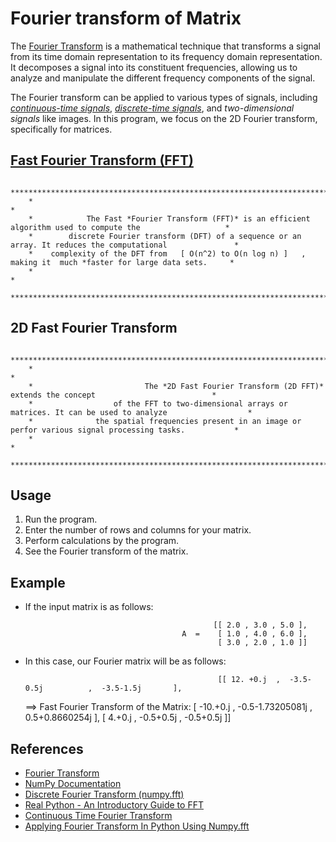 # Fourier transform of Matrix

   The [Fourier Transform](https://en.wikipedia.org/wiki/Fourier_transform) is a mathematical technique that transforms a signal from its time domain representation to its frequency domain representation.
   It decomposes a signal into its constituent frequencies, allowing us to analyze and manipulate the different frequency components of the signal.

   The Fourier transform can be applied to various types of signals, including [*continuous-time signals*](https://en.wikipedia.org/wiki/Discrete_time_and_continuous_time), [*discrete-time signals*](https://en.wikipedia.org/wiki/Discrete_time_and_continuous_time), and *two-dimensional signals* like images. In this program, we focus on the 2D Fourier transform, specifically for matrices.


## [Fast Fourier Transform (FFT)](https://en.wikipedia.org/wiki/Fast_Fourier_transform)

        *****************************************************************************************************************
        *                                                                                                               *
        *            The Fast *Fourier Transform (FFT)* is an efficient algorithm used to compute the                   *
        *        discrete Fourier transform (DFT) of a sequence or an array. It reduces the computational               *
        *    complexity of the DFT from   [ O(n^2) to O(n log n) ]   , making it  much *faster for large data sets.     *
        *                                                                                                               *
        *****************************************************************************************************************

## 2D Fast Fourier Transform

        *****************************************************************************************************************
        *                                                                                                               *
        *                         The *2D Fast Fourier Transform (2D FFT)* extends the concept                          *
        *                  of the FFT to two-dimensional arrays or matrices. It can be used to analyze                  *
        *              the spatial frequencies present in an image or perfor various signal processing tasks.           *
        *                                                                                                               *
        *****************************************************************************************************************

## Usage

   1. Run the program.
   2. Enter the number of rows and columns for your matrix.
   3. Perform calculations by the program.
   4. See the Fourier transform of the matrix.

## Example

   * If the input matrix is ​​as follows:

                                                   [[ 2.0 , 3.0 , 5.0 ],
                                            A  =    [ 1.0 , 4.0 , 6.0 ],
                                                    [ 3.0 , 2.0 , 1.0 ]]

   * In this case, our Fourier matrix will be as follows:
   
                                                    [[ 12. +0.j  ,  -3.5-0.5j          ,  -3.5-1.5j       ],
        ==> Fast Fourier Transform of the Matrix:    [ -10.+0.j  ,  -0.5-1.73205081j   ,  0.5+0.8660254j  ],
                                                     [  4.+0.j   ,  -0.5+0.5j          ,  -0.5+0.5j       ]]

## References

   * [Fourier Transform](https://byjus.com/maths/fourier-transform/#:~:text=Fourier%20Transform%20is%20a%20mathematical,%2C%20RADAR%2C%20and%20so%20on)
   * [NumPy Documentation](https://numpy.org/doc/)
   * [Discrete Fourier Transform (numpy.fft)](https://numpy.org/doc/stable/reference/routines.fft.html)
   * [Real Python - An Introductory Guide to FFT](https://realpython.com/python-scipy-fft/)
   * [Continuous Time Fourier Transform](https://staff.fnwi.uva.nl/r.vandenboomgaard/SignalProcessing/FrequencyDomain/CTNP.html)
   * [Applying Fourier Transform In Python Using Numpy.fft](https://pythontic.com/visualization/signals/fouriertransform_fft)
